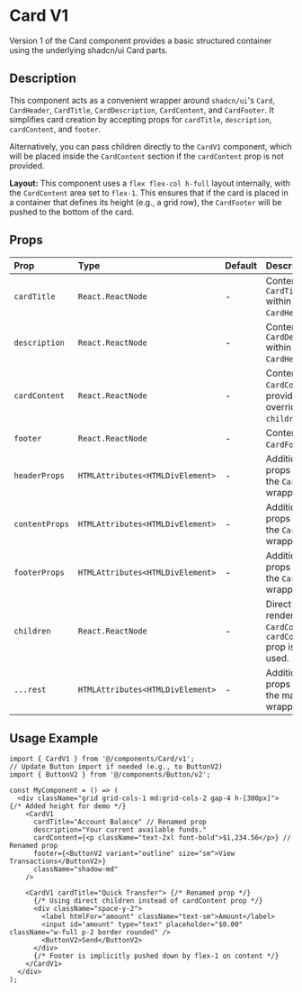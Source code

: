# Card V1

Version 1 of the Card component provides a basic structured container using the underlying shadcn/ui Card parts.

## Description

This component acts as a convenient wrapper around `shadcn/ui`'s `Card`, `CardHeader`, `CardTitle`, `CardDescription`, `CardContent`, and `CardFooter`. It simplifies card creation by accepting props for `cardTitle`, `description`, `cardContent`, and `footer`.

Alternatively, you can pass children directly to the `CardV1` component, which will be placed inside the `CardContent` section if the `cardContent` prop is not provided.

**Layout:** This component uses a `flex flex-col h-full` layout internally, with the `CardContent` area set to `flex-1`. This ensures that if the card is placed in a container that defines its height (e.g., a grid row), the `CardFooter` will be pushed to the bottom of the card.

## Props

| Prop           | Type                         | Default | Description                                                                   |
| :------------- | :--------------------------- | :------ | :---------------------------------------------------------------------------- |
| `cardTitle`    | `React.ReactNode`            | -       | Content for the `CardTitle` within the `CardHeader`.                           |
| `description`  | `React.ReactNode`            | -       | Content for the `CardDescription` within the `CardHeader`.                    |
| `cardContent`  | `React.ReactNode`            | -       | Content for the `CardContent`. If provided, overrides direct `children`.     |
| `footer`       | `React.ReactNode`            | -       | Content for the `CardFooter`.                                                  |
| `headerProps`  | `HTMLAttributes<HTMLDivElement>` | -       | Additional props passed to the `CardHeader` wrapper div.                        |
| `contentProps` | `HTMLAttributes<HTMLDivElement>` | -       | Additional props passed to the `CardContent` wrapper div.                       |
| `footerProps`  | `HTMLAttributes<HTMLDivElement>` | -       | Additional props passed to the `CardFooter` wrapper div.                        |
| `children`     | `React.ReactNode`            | -       | Direct children, rendered in `CardContent` if `cardContent` prop is not used. |
| `...rest`      | `HTMLAttributes<HTMLDivElement>` | -       | Additional props passed to the main `Card` wrapper div.                       |

## Usage Example

```tsx
import { CardV1 } from '@/components/Card/v1';
// Update Button import if needed (e.g., to ButtonV2)
import { ButtonV2 } from '@/components/Button/v2'; 

const MyComponent = () => (
  <div className="grid grid-cols-1 md:grid-cols-2 gap-4 h-[300px]"> {/* Added height for demo */} 
    <CardV1
      cardTitle="Account Balance" // Renamed prop
      description="Your current available funds."
      cardContent={<p className="text-2xl font-bold">$1,234.56</p>} // Renamed prop
      footer={<ButtonV2 variant="outline" size="sm">View Transactions</ButtonV2>}
      className="shadow-md"
    />

    <CardV1 cardTitle="Quick Transfer"> {/* Renamed prop */} 
      {/* Using direct children instead of cardContent prop */}
      <div className="space-y-2">
        <label htmlFor="amount" className="text-sm">Amount</label>
        <input id="amount" type="text" placeholder="$0.00" className="w-full p-2 border rounded" />
        <ButtonV2>Send</ButtonV2>
      </div>
      {/* Footer is implicitly pushed down by flex-1 on content */}
    </CardV1>
  </div>
);
``` 
